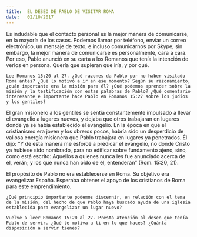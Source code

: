 ```yaml
---
title:  EL DESEO DE PABLO DE VISITAR ROMA
date:   02/10/2017
---
```


Es indudable que el contacto personal es la mejor manera de comunicarse, en la mayoría de los casos. Podemos llamar por teléfono, enviar un correo electrónico, un mensaje de texto, e incluso comunicarnos por Skype; sin embargo, la mejor manera de comunicarse es personalmente, cara a cara. Por eso, Pablo anunció en su carta a los Romanos que tenía la intención de verlos en persona. Quería que supieran que iría, y por qué.

`Lee Romanos 15:20 al 27. ¿Qué razones da Pablo por no haber visitado Roma antes? ¿Qué lo motivó a ir en ese momento? Según su razonamiento, ¿cuán importante era la misión para él? ¿Qué podemos aprender sobre la misión y la testificación con estas palabras de Pablo? ¿Qué comentario interesante e importante hace Pablo en Romanos 15:27 sobre los judíos y los gentiles?`

El gran misionero a los gentiles se sentía constantemente impulsado a llevar el evangelio a lugares nuevos, y dejaba que otros trabajaran en lugares donde ya se había establecido el evangelio. En la época en que el cristianismo era joven y los obreros pocos, habría sido un desperdicio de valiosa energía misionera que Pablo trabajara en lugares ya penetrados. Él dijo: “Y de esta manera me esforcé a predicar el evangelio, no donde Cristo ya hubiese sido nombrado, para no edificar sobre fundamento ajeno, sino, como está escrito: Aquellos a quienes nunca les fue anunciado acerca de él, verán; y los que nunca han oído de él, entenderán” (Rom. 15:20, 21).

El propósito de Pablo no era establecerse en Roma. Su objetivo era evangelizar España. Esperaba obtener el apoyo de los cristianos de Roma para este emprendimiento.

`¿Qué principio importante podemos discernir, en relación con el tema de la misión, del hecho de que Pablo haya buscado ayuda de una iglesia establecida para evangelizar un lugar nuevo?`

`Vuelve a leer Romanos 15:20 al 27. Presta atención al deseo que tenía Pablo de servir. ¿Qué te motiva a ti en lo que haces? ¿Cuánta disposición a servir tienes?`